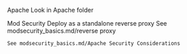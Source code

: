 Apache
  Look in Apache folder

  Mod Security
    Deploy as a standalone reverse proxy
      See modsecurity_basics.md/reverse proxy

    See modsecurity_basics.md/Apache Security Considerations